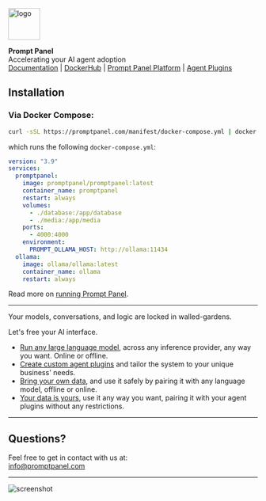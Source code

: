 <img src="https://promptpanel.com/images/logo.svg" alt="logo" style="width:64px;">

**Prompt Panel**\
Accelerating your AI agent adoption\
<a href="https://promptpanel.com/docs">Documentation</a> | <a href="https://hub.docker.com/r/promptpanel/promptpanel">DockerHub</a> | <a href="https://github.com/promptpanel/promptpanel">Prompt Panel Platform</a> | <a href="https://github.com/promptpanel/plugins">Agent Plugins</a>


## Installation

### Via Docker Compose:
```bash
curl -sSL https://promptpanel.com/manifest/docker-compose.yml | docker compose -f - up
```

which runs the following `docker-compose.yml`:

```yaml
version: "3.9"
services:
  promptpanel:
    image: promptpanel/promptpanel:latest
    container_name: promptpanel
    restart: always
    volumes:
      - ./database:/app/database
      - ./media:/app/media
    ports:
      - 4000:4000
    environment:
      PROMPT_OLLAMA_HOST: http://ollama:11434
  ollama:
    image: ollama/ollama:latest
    container_name: ollama
    restart: always
```

Read more on <a href="https://promptpanel.com/installation/docker-compose-offline/" target="_new">running Prompt Panel</a>.

---

Your models, conversations, and logic are locked in walled-gardens.

Let's free your AI interface.

- <a target="_new" href="https://promptpanel.com/overview/packaged-plugins-models/">Run any large language model</a>, across any inference provider, any way you want. Online or offline.
- <a target="_new" href="https://promptpanel.com/plugin-agent-authoring/building-plugin-agents/">Create custom agent plugins</a> and tailor the system to your unique business' needs.
- <a target="_new" href="https://promptpanel.com/overview/packaged-plugins-models/#llm-document">Bring your own data</a>, and use it safely by pairing it with any language model, offline or online.
- <a target="_new" href="https://promptpanel.com/server-setup/accessing-your-data/">Your data is yours</a>, use it any way you want, pairing it with your agent plugins without any restrictions.

---

## Questions?
Feel free to get in contact with us at:\
info@promptpanel.com

---

![screenshot](https://github.com/promptpanel/promptpanel/assets/161855417/6e7a303d-0fbc-4896-870d-19700b579e71)
